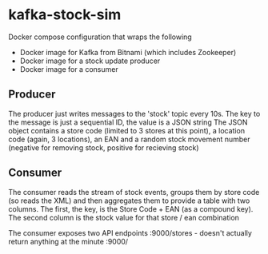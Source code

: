 # kafka-stock-sim

Docker compose configuration that wraps the following
- Docker image for Kafka from Bitnami (which includes Zookeeper)
- Docker image for a stock update producer
- Docker image for a consumer

## Producer
The producer just writes messages to the 'stock' topic every 10s. 
The key to the message is just a sequential ID, the value is a JSON string
The JSON object contains a store code (limited to 3 stores at this point), a location code (again, 3 locations), an EAN and a random stock movement number (negative for removing stock, positive for recieving stock)

## Consumer
The consumer reads the stream of stock events, groups them by store code (so reads the XML) and then aggregates them to provide a table with two columns. The first, the key, is the Store Code + EAN (as a compound key). The second column is the stock value for that store / ean combination

The consumer exposes two API endpoints
<host>:9000/stores - doesn't actually return anything at the minute
<host>:9000/
